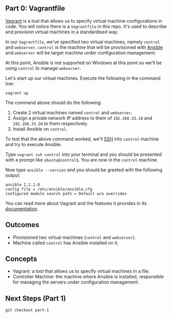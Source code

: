 ## Part 0: Vagrantfile

[Vagrant](http://vagrantup.com) is a tool that allows us to specify virtual machine configurations in code. You will
notice there is a `Vagrantfile` in this repo. It's used to describe and provision virtual machines in a standardised
way.

In our `Vagrantfile`, we've specified two virtual machines, namely `control` and `webserver`. `control` is the machine
that will be provisioned with [Ansible](https://docs.ansible.com/) and `webserver` will be target machine under
configuration management.

At this point, Ansible is not supported on Windows at this point so we'll be using `control` to manage `webserver`.

Let's start up our virtual machines. Execute the following in the command line:

```
vagrant up
```

The command above should do the following:

1. Create 2 virtual machines named `control` and `webserver`.
2. Assign a private network IP address to them of `192.168.33.10` and `192.168.33.20` to them respectively.
3. Install Ansible on `control`.

To test that the above command worked, we'll [SSH](https://en.wikipedia.org/wiki/Secure_Shell) into `control` machine
and try to execute Ansible. 

Type `vagrant ssh control` into your terminal and you should be presented with a prompt
like `ubuntu@control$`. You are now in the `control` machine.

Now type `ansible --version` and you should be greeted with the following output:
```
ansible 2.2.1.0
config file = /etc/ansible/ansible.cfg
configured module search path = Default w/o overrides
```

You can read more about Vagrant and the features it provides in its [documentation](https://www.vagrantup.com/docs/).

## Outcomes

- Provisioned two virtual machines (`control` and `webserver`).
- Machine called `control` has Ansible installed on it.

## Concepts

- Vagrant: a tool that allows us to specify virtual machines in a file.
- Controller Machine: the machine where Ansible is installed, responsible for managing the servers under configuration management.

## Next Steps (Part 1)

```
git checkout part-1
```

